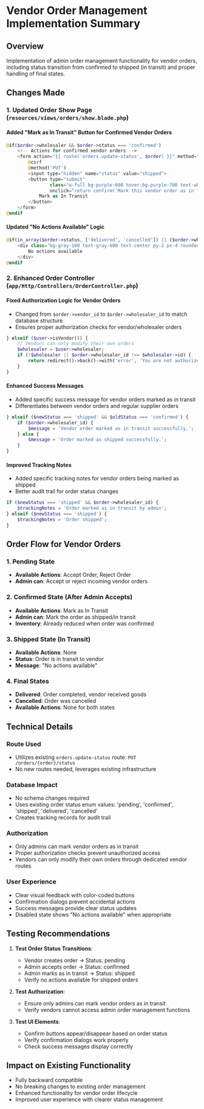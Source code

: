 # Vendor Order Management Implementation Summary

## Overview
Implementation of admin order management functionality for vendor orders, including status transition from confirmed to shipped (in transit) and proper handling of final states.

## Changes Made

### 1. Updated Order Show Page (`resources/views/orders/show.blade.php`)

#### Added "Mark as In Transit" Button for Confirmed Vendor Orders
```php
@if($order->wholesaler && $order->status === 'confirmed')
    <!-- Actions for confirmed vendor orders -->
    <form action="{{ route('orders.update-status', $order) }}" method="POST" class="w-full">
        @csrf
        @method('PUT')
        <input type="hidden" name="status" value="shipped">
        <button type="submit" 
                class="w-full bg-purple-600 hover:bg-purple-700 text-white font-medium py-2 px-4 rounded-lg transition-colors duration-200"
                onclick="return confirm('Mark this vendor order as in transit?')">
            Mark as In Transit
        </button>
    </form>
@endif
```

#### Updated "No Actions Available" Logic
```php
@if(in_array($order->status, ['delivered', 'cancelled']) || ($order->wholesaler && $order->status === 'shipped'))
    <div class="bg-gray-100 text-gray-600 text-center py-2 px-4 rounded-lg">
        No actions available
    </div>
@endif
```

### 2. Enhanced Order Controller (`app/Http/Controllers/OrderController.php`)

#### Fixed Authorization Logic for Vendor Orders
- Changed from `$order->vendor_id` to `$order->wholesaler_id` to match database structure
- Ensures proper authorization checks for vendor/wholesaler orders

```php
} elseif ($user->isVendor()) {
    // Vendors can only modify their own orders
    $wholesaler = $user->wholesaler;
    if (!$wholesaler || $order->wholesaler_id !== $wholesaler->id) {
        return redirect()->back()->with('error', 'You are not authorized to modify this order.');
    }
}
```

#### Enhanced Success Messages
- Added specific success message for vendor orders marked as in transit
- Differentiates between vendor orders and regular supplier orders

```php
} elseif ($newStatus === 'shipped' && $oldStatus === 'confirmed') {
    if ($order->wholesaler_id) {
        $message = 'Vendor order marked as in transit successfully.';
    } else {
        $message = 'Order marked as shipped successfully.';
    }
}
```

#### Improved Tracking Notes
- Added specific tracking notes for vendor orders being marked as shipped
- Better audit trail for order status changes

```php
if ($newStatus === 'shipped' && $order->wholesaler_id) {
    $trackingNotes = 'Order marked as in transit by admin';
} elseif ($newStatus === 'shipped') {
    $trackingNotes = 'Order shipped';
}
```

## Order Flow for Vendor Orders

### 1. Pending State
- **Available Actions**: Accept Order, Reject Order
- **Admin can**: Accept or reject incoming vendor orders

### 2. Confirmed State (After Admin Accepts)
- **Available Actions**: Mark as In Transit
- **Admin can**: Mark the order as shipped/in transit
- **Inventory**: Already reduced when order was confirmed

### 3. Shipped State (In Transit)
- **Available Actions**: None
- **Status**: Order is in transit to vendor
- **Message**: "No actions available"

### 4. Final States
- **Delivered**: Order completed, vendor received goods
- **Cancelled**: Order was cancelled
- **Available Actions**: None for both states

## Technical Details

### Route Used
- Utilizes existing `orders.update-status` route: `PUT /orders/{order}/status`
- No new routes needed, leverages existing infrastructure

### Database Impact
- No schema changes required
- Uses existing order status enum values: 'pending', 'confirmed', 'shipped', 'delivered', 'cancelled'
- Creates tracking records for audit trail

### Authorization
- Only admins can mark vendor orders as in transit
- Proper authorization checks prevent unauthorized access
- Vendors can only modify their own orders through dedicated vendor routes

### User Experience
- Clear visual feedback with color-coded buttons
- Confirmation dialogs prevent accidental actions
- Success messages provide clear status updates
- Disabled state shows "No actions available" when appropriate

## Testing Recommendations

1. **Test Order Status Transitions**:
   - Vendor creates order → Status: pending
   - Admin accepts order → Status: confirmed
   - Admin marks as in transit → Status: shipped
   - Verify no actions available for shipped orders

2. **Test Authorization**:
   - Ensure only admins can mark vendor orders as in transit
   - Verify vendors cannot access admin order management functions

3. **Test UI Elements**:
   - Confirm buttons appear/disappear based on order status
   - Verify confirmation dialogs work properly
   - Check success messages display correctly

## Impact on Existing Functionality
- Fully backward compatible
- No breaking changes to existing order management
- Enhanced functionality for vendor order lifecycle
- Improved user experience with clearer status management
